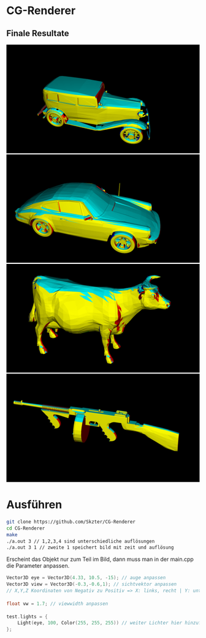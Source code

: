# CG-Renderer
## Finale Resultate
![Dodge](resultate/big_dodge-4m20.651s-1920x1080.png)
![Porsche](resultate/big_porsche-1m27.770s-1920x1080.png)
![Cow](resultate/cow-1m8.396s-1920x1080.png)
![Tommygun](resultate/tommygun-0m51.136s-1920x1080.png)

# Ausführen
```sh
git clone https://github.com/Skzter/CG-Renderer
cd CG-Renderer
make
./a.out 3 // 1,2,3,4 sind unterschiedliche auflösungen
./a.out 3 1 // zweite 1 speichert bild mit zeit und auflösung
```
Erscheint das Objekt nur zum Teil im Bild, dann muss man in der main.cpp die Parameter anpassen.
```c
Vector3D eye = Vector3D(4.33, 10.5, -15); // auge anpassen 
Vector3D view = Vector3D(-0.3,-0.6,1); // sichtvektor anpassen
// X,Y,Z Koordinaten von Negativ zu Positiv => X: links, recht | Y: unten, oben | Z: vorne, hinten

float vw = 1.7; // viewwidth anpassen

test.lights = {
    Light(eye, 100, Color(255, 255, 255)) // weiter Lichter hier hinzufügen
};
```
